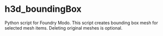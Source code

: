 # h3d_boundingBox
Python script for Foundry Modo.
This script creates bounding box mesh for selected mesh items. Deleting original meshes is optional.
